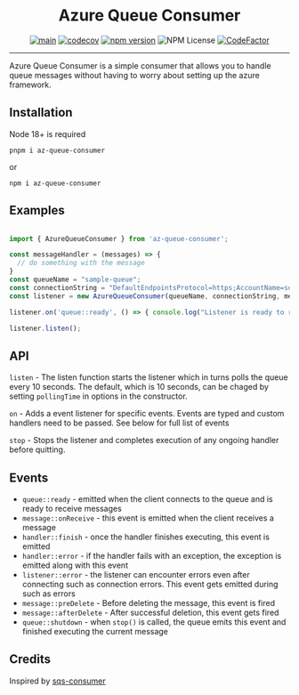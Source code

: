 <div align="center">
<h1>Azure Queue Consumer</h1>

[![main](https://github.com/aarontravass/azure-queue-storage-consumer/actions/workflows/main.yml/badge.svg?branch=main)](https://github.com/aarontravass/azure-queue-storage-consumer/actions/workflows/main.yml)
[![codecov](https://codecov.io/gh/aarontravass/az-queue-consumer/graph/badge.svg?token=Agx0UiAO5s)](https://codecov.io/gh/aarontravass/az-queue-consumer)
[![npm version](https://badge.fury.io/js/az-queue-consumer.svg)](https://badge.fury.io/js/az-queue-consumer)
![NPM License](https://img.shields.io/npm/l/az-queue-consumer)
[![CodeFactor](https://www.codefactor.io/repository/github/aarontravass/az-queue-consumer/badge)](https://www.codefactor.io/repository/github/aarontravass/az-queue-consumer)
<hr>
</div>

Azure Queue Consumer is a simple consumer that allows you to handle queue messages without having to worry about setting up the azure framework.

## Installation

Node 18+ is required

```pnpm i az-queue-consumer ```

or

```npm i az-queue-consumer```

## Examples
```ts

import { AzureQueueConsumer } from 'az-queue-consumer';

const messageHandler = (messages) => {
  // do something with the message
}
const queueName = "sample-queue";
const connectionString = "DefaultEndpointsProtocol=https;AccountName=something;AccountKey=something==;EndpointSuffix=core.windows.net";
const listener = new AzureQueueConsumer(queueName, connectionString, messageHandler);

listener.on('queue::ready', () => { console.log("Listener is ready to receive messages!") });

listener.listen();

```
## API

`listen` - The listen function starts the listener which in turns polls the queue every 10 seconds. The default, which is 10 seconds, can be chaged by setting `pollingTime` in options in the constructor.

`on` - Adds a event listener for specific events. Events are typed and custom handlers need to be passed. See below for full list of events

`stop` - Stops the listener and completes execution of any ongoing handler before quitting. 

## Events

* `queue::ready` - emitted when the client connects to the queue and is ready to receive messages
* `message::onReceive` - this event is emitted when the client receives a message
* `handler::finish` - once the handler finishes executing, this event is emitted
* `handler::error` - if the handler fails with an exception, the exception is emitted along with this event
* `listener::error` - the listener can encounter errors even after connecting such as connection errors. This event gets emitted during such as errors
* `message::preDelete` - Before deleting the message, this event is fired
* `message::afterDelete` - After successful deletion, this event gets fired
* `queue::shutdown` - when `stop()` is called, the queue emits this event and finished executing the current message

## Credits

Inspired by [sqs-consumer](https://github.com/bbc/sqs-consumer)
